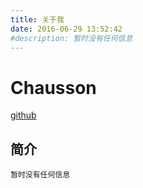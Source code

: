 ```yaml
---
title: 关于我
date: 2016-06-29 13:52:42
#description: 暂时没有任何信息
---
```


# Chausson
[github](https://github.com/chausson/)
## 简介
	暂时没有任何信息

